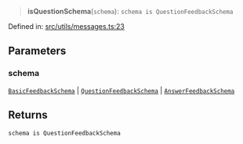 > **isQuestionSchema**(`schema`): `schema is QuestionFeedbackSchema`

Defined in: [src/utils/messages.ts:23](https://github.com/bhavjitChauhan/khan-api/blob/67d30ab4498111952301bcaddbef9a132bf75105/src/utils/messages.ts#L23)

## Parameters

### schema

[`BasicFeedbackSchema`](api/interfaces%5CBasicFeedbackSchema.md) | [`QuestionFeedbackSchema`](api/interfaces%5CQuestionFeedbackSchema.md) | [`AnswerFeedbackSchema`](api/interfaces%5CAnswerFeedbackSchema.md)

## Returns

`schema is QuestionFeedbackSchema`
